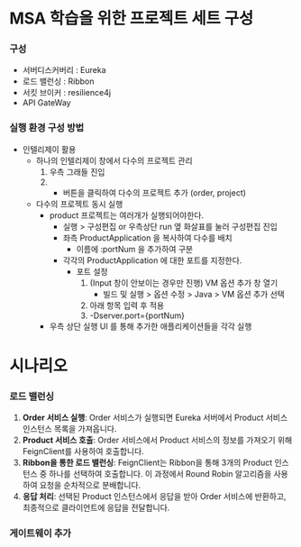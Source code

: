 # MSA 학습을 위한 프로젝트 세트 구성 
### 구성 
- 서버디스커버리 : Eureka
- 로드  밸런싱 : Ribbon
- 서킷  브이커 : resilience4j
- API GateWay

### 실행 환경 구성 방법 
- 인텔리제이 활용 
  - 하나의 인텔리제이 창에서 다수의 프로젝트 관리 
    1. 우측 그래들 진입 
    2. + 버튼을 클릭하여 다수의 프로젝트 추가 (order, project)
  - 다수의 프로젝트 동시 실행 
    - product 프로젝트는 여러개가 실행되어야한다. 
      - 실행 > 구성편집 or 우측상단 run 옆 화살표를 눌러 구성편집 진입 
      - 좌측 ProductApplication 을 복사하여 다수를 배치
        - 이름에 :portNum 을 추가하여 구분
      - 각각의 ProductApplication 에 대한 포트를 지정한다.
        - 포트 설정  
          1. (Input 창이 안보이는 경우만 진행) VM 옵션 추가 창 열기
             - 빌드 및 실행 > 옵션 수정 > Java > VM 옵션 추가 선택
          2. 아래 항목 입력 후 적용
          3. -Dserver.port={portNum} 
    - 우측 상단 실행 UI 를 통해 추가한 애플리케이션들을 각각 실행 

# 시나리오 

### 로드 밸런싱 
1. **Order 서비스 실행**: Order 서비스가 실행되면 Eureka 서버에서 Product 서비스 인스턴스 목록을 가져옵니다.
2. **Product 서비스 호출**: Order 서비스에서 Product 서비스의 정보를 가져오기 위해 FeignClient를 사용하여 호출합니다.
3. **Ribbon을 통한 로드 밸런싱**: FeignClient는 Ribbon을 통해 3개의 Product 인스턴스 중 하나를 선택하여 호출합니다. 이 과정에서 Round Robin 알고리즘을 사용하여 요청을 순차적으로 분배합니다.
4. **응답 처리**: 선택된 Product 인스턴스에서 응답을 받아 Order 서비스에 반환하고, 최종적으로 클라이언트에 응답을 전달합니다.

### 게이트웨이 추가 
